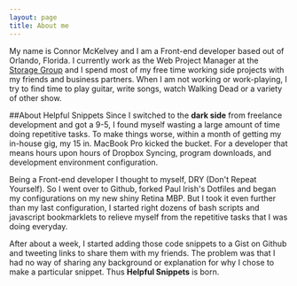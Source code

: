 ```yaml
---
layout: page
title: About me 
---
```


My name is Connor McKelvey and I am a Front-end developer based out of Orlando, Florida. I currently work as the Web Project Manager at the [Storage Group](http://storageinternetmarketing.com) and I spend most of my free time working side projects with my friends and business partners. When I am not working or work-playing, I try to find time to play guitar, write songs, watch Walking Dead or a variety of other show.

##About Helpful Snippets
Since I switched to the **dark side** from freelance development and got a 9-5, I found myself wasting a large amount of time doing repetitive tasks. To make things worse, within a month of getting my in-house gig, my 15 in. MacBook Pro kicked the bucket. For a developer that means hours upon hours of Dropbox Syncing, program downloads, and development environment configuration. 

Being a Front-end developer I thought to myself, DRY (Don't Repeat Yourself). So I went over to Github, forked Paul Irish's Dotfiles and began my configurations on my new shiny Retina MBP. But I took it even further than my last configuration, I started right dozens of bash scripts and javascript bookmarklets to  relieve myself from the repetitive tasks that I was doing everyday. 

After about a week, I started adding those code snippets to a Gist on Github and tweeting links to share them with my friends. The problem was that I had no way of sharing any background or explanation for why I chose to make a particular snippet. Thus **Helpful Snippets** is born.